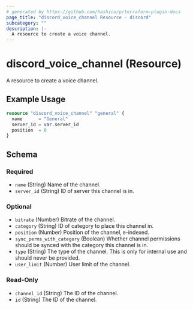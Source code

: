 ```yaml
---
# generated by https://github.com/hashicorp/terraform-plugin-docs
page_title: "discord_voice_channel Resource - discord"
subcategory: ""
description: |-
  A resource to create a voice channel.
---
```


# discord_voice_channel (Resource)

A resource to create a voice channel.

## Example Usage

```terraform
resource "discord_voice_channel" "general" {
  name      = "General"
  server_id = var.server_id
  position  = 0
}
```

<!-- schema generated by tfplugindocs -->
## Schema

### Required

- `name` (String) Name of the channel.
- `server_id` (String) ID of server this channel is in.

### Optional

- `bitrate` (Number) Bitrate of the channel.
- `category` (String) ID of category to place this channel in.
- `position` (Number) Position of the channel, `0`-indexed.
- `sync_perms_with_category` (Boolean) Whether channel permissions should be synced with the category this channel is in.
- `type` (String) The type of the channel. This is only for internal use and should never be provided.
- `user_limit` (Number) User limit of the channel.

### Read-Only

- `channel_id` (String) The ID of the channel.
- `id` (String) The ID of the channel.
